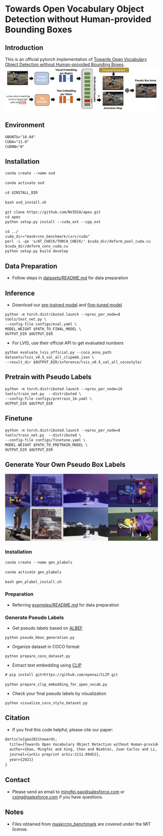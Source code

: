 # Towards Open Vocabulary Object Detection without Human-provided Bounding Boxes

## Introduction
This is an official pytorch implementation of [Towards Open Vocabulary Object Detection without Human-provided Bounding Boxes](https://arxiv.org/pdf/2111.09452.pdf).
![network](figs/pipeline.jpg?raw=true)
## Environment
```angular2
UBUNTU="18.04"
CUDA="11.0"
CUDNN="8"
```

## Installation
```angular2
conda create --name ovd

conda activate ovd

cd $INSTALL_DIR

bash ovd_install.sh

git clone https://github.com/NVIDIA/apex.git
cd apex
python setup.py install --cuda_ext --cpp_ext

cd ../
cuda_dir="maskrcnn_benchmark/csrc/cuda"
perl -i -pe 's/AT_CHECK/TORCH_CHECK/' $cuda_dir/deform_pool_cuda.cu $cuda_dir/deform_conv_cuda.cu
python setup.py build develop
```
## Data Preparation
* Follow steps in [datasets/README.md](https://github.com/salesforce/PB-OVD/blob/master/datasets/README.md) for data preparation

## Inference
* Download our [pre-trained model](https://storage.cloud.google.com/sfr-pb-ovd-research/models/pretrain.pth) and [fine-tuned model](https://storage.cloud.google.com/sfr-pb-ovd-research/models/finetune.pth)

```angular2
python -m torch.distributed.launch --nproc_per_node=8 tools/test_net.py \
--config-file configs/eval.yaml \
MODEL.WEIGHT $PATH_TO_FINAL_MODEL \
OUTPUT_DIR $OUTPUT_DIR
```
* For LVIS, use their official API to get evaluated numbers

```angular2
python evaluate_lvis_official.py --coco_anno_path datasets/lvis_v0.5_val_all_clipemb.json \
--result_dir $OUTPUT_DIR/inference/lvis_v0.5_val_all_cocostyle/
```
## Pretrain with Pseudo Labels

```angular2
python -m torch.distributed.launch --nproc_per_node=16 tools/train_net.py  --distributed \
--config-file configs/pretrain_1m.yaml \
OUTPUT_DIR $OUTPUT_DIR
```

## Finetune

```angular2
python -m torch.distributed.launch --nproc_per_node=8 tools/train_net.py  --distributed \
--config-file configs/finetune.yaml \
MODEL.WEIGHT $PATH_TO_PRETRAIN_MODEL \
OUTPUT_DIR $OUTPUT_DIR
```

## Generate Your Own Pseudo Box Labels
![examples](figs/examples.jpg?raw=true)

### Installation

```angular2
conda create --name gen_plabels

conda activate gen_plabels

bash gen_plabel_install.sh
```
### Preparation

* Referring [examples/README.md](https://github.com/salesforce/PB-OVD/blob/master/examples/README.md) for data preparation

### Generate Pseudo Labels
* Get pseudo labels based on [ALBEF](https://arxiv.org/abs/2107.07651)

```angular2
python pseudo_bbox_generation.py
```

* Organize dataset in COCO format
```angular2
python prepare_coco_dataset.py
```

* Extract text embedding using [CLIP](https://arxiv.org/abs/2103.00020)

```angular2
# pip install git+https://github.com/openai/CLIP.git

python prepare_clip_embedding_for_open_vocab.py
```

* Check your final pseudo labels by visualization

```angular2
python visualize_coco_style_dataset.py
```

## Citation
* If you find this code helpful, please cite our paper:
``` latex
@article{gao2021towards,
  title={Towards Open Vocabulary Object Detection without Human-provided Bounding Boxes},
  author={Gao, Mingfei and Xing, Chen and Niebles, Juan Carlos and Li, Junnan and Xu, Ran and Liu, Wenhao and Xiong, Caiming},
  journal={arXiv preprint arXiv:2111.09452},
  year={2021}
}
```

## Contact

* Please send an email to mingfei.gao@salesforce.com or cxing@salesforce.com if you have questions.

## Notes

* Files obtained from [maskrcnn_benchmark](https://github.com/facebookresearch/maskrcnn-benchmark) are covered under the MIT license.